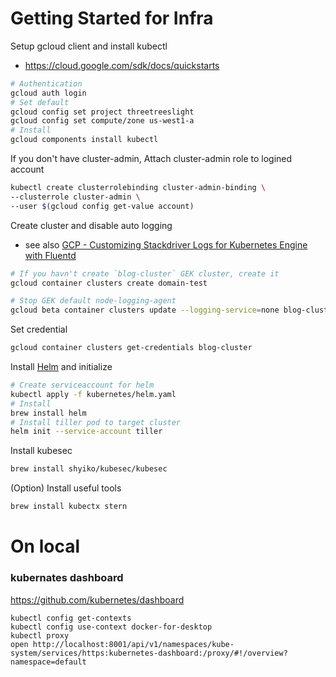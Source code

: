 # Getting Started for Infra

Setup gcloud client and install kubectl

- https://cloud.google.com/sdk/docs/quickstarts

```sh
# Authentication
gcloud auth login
# Set default
gcloud config set project threetreeslight
gcloud config set compute/zone us-west1-a
# Install
gcloud components install kubectl
```

If you don't have cluster-admin, Attach cluster-admin role to logined account

```sh
kubectl create clusterrolebinding cluster-admin-binding \
--clusterrole cluster-admin \
--user $(gcloud config get-value account)
```

Create cluster and disable auto logging

- see also [GCP - Customizing Stackdriver Logs for Kubernetes Engine with Fluentd](https://cloud.google.com/solutions/customizing-stackdriver-logs-fluentd)

```sh
# If you havn't create `blog-cluster` GEK cluster, create it
gcloud container clusters create domain-test

# Stop GEK default node-logging-agent
gcloud beta container clusters update --logging-service=none blog-cluster
```

Set credential

```sh
gcloud container clusters get-credentials blog-cluster
```

Install [Helm](https://docs.helm.sh/using_helm/) and initialize

```sh
# Create serviceaccount for helm
kubectl apply -f kubernetes/helm.yaml
# Install
brew install helm
# Install tiller pod to target cluster
helm init --service-account tiller
```

Install kubesec

```sh
brew install shyiko/kubesec/kubesec
```

(Option) Install useful tools

```sh
brew install kubectx stern
```

# On local

### kubernates dashboard

https://github.com/kubernetes/dashboard

```
kubectl config get-contexts
kubectl config use-context docker-for-desktop
kubectl proxy
open http://localhost:8001/api/v1/namespaces/kube-system/services/https:kubernetes-dashboard:/proxy/#!/overview?namespace=default
```
